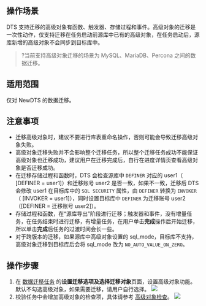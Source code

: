 
## 操作场景
DTS 支持迁移的高级对象有函数、触发器、存储过程和事件。高级对象的迁移是一次性动作，仅支持迁移在任务启动前源库中已有的高级对象，在任务启动后，源库新增的高级对象不会同步到目标库中。

>?当前支持高级对象迁移的场景为 MySQL、MariaDB、Percona 之间的数据迁移。

## 适用范围

仅对 NewDTS 的数据迁移。

## 注意事项

- 迁移高级对象时，建议不要进行库表重命名操作，否则可能会导致迁移高级对象失败。
- 高级对象迁移失败并不会影响整个迁移任务，所以整个迁移任务成功不能保证高级对象也迁移成功，建议用户在迁移完成后，自行在进度详情页查看高级对象是否迁移成功。
- 在迁移存储过程和函数时，DTS 会检查源库中 `DEFINER` 对应的 user1（ [DEFINER = user1]）和迁移账号 user2 是否一致，如果不一致，迁移后 DTS 会修改 user1 在目标库中的 `SQL SECURITY` 属性，由 `DEFINER` 转换为 `INVOKER`（ [INVOKER = user1]），同时设置目标库中 `DEFINER` 为迁移账号 user2（[DEFINER = 迁移账号 user2]）。
- 存储过程和函数，在“源库导出”阶段进行迁移；触发器和事件，没有增量任务，在任务结束时进行迁移，有增量任务，在用户单击<b>完成</b>操作后开始迁移，所以单击**完成**后任务的过渡时间会长一些。
- 对于跨版本的迁移，如果源库中高级对象设置的 sql_mode，目标库不支持，高级对象迁移到目标库后会将 sql_mode 改为 `NO_AUTO_VALUE_ON_ZERO`。

## 操作步骤
1. 在 [数据迁移任务](https://console.cloud.tencent.com/dts/migration) 的**设置迁移选项及选择迁移对象**页面，设置高级对象功能。 默认不勾选高级对象，如果需要迁移，请用户自行选择。 
![](https://qcloudimg.tencent-cloud.cn/raw/29b10926a80b36324a1e5a50d1a2b856.png)
3. 校验任务中会增加高级对象的检查项，具体请参考 [高级对象检查](https://cloud.tencent.com/document/product/571/73705)。
    ![](https://qcloudimg.tencent-cloud.cn/raw/a2b2a7abc435fb00d1167e724d3d4c99.png)
